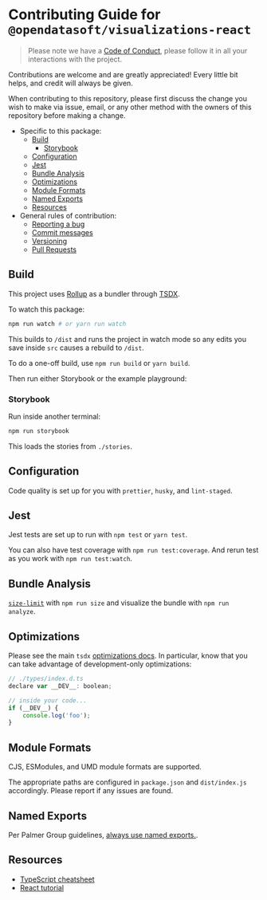 # Contributing Guide for `@opendatasoft/visualizations-react`

> Please note we have a [Code of Conduct](../../CODE_OF_CONDUCT.md), please follow it in all your interactions with the project.

Contributions are welcome and are greatly appreciated! Every little bit helps, and credit will always be given.

When contributing to this repository, please first discuss the change you wish to make via issue, email, or any other method with the owners of this repository before making a change.

-   Specific to this package:
    -   [Build](#build)
        -   [Storybook](#storybook)
    -   [Configuration](#configuration)
    -   [Jest](#jest)
    -   [Bundle Analysis](#bundle-analysis)
    -   [Optimizations](#optimizations)
    -   [Module Formats](#module-formats)
    -   [Named Exports](#named-exports)
    -   [Resources](#resources)
-   General rules of contribution:
    -   [Reporting a bug](../../CONTRIBUTING.md#reporting-a-bug)
    -   [Commit messages](../../CONTRIBUTING.md#commit-messages)
    -   [Versioning](../../CONTRIBUTING.md#versioning)
    -   [Pull Requests](../../CONTRIBUTING.md#pull-requests)

## Build

This project uses [Rollup](https://rollupjs.org) as a bundler through [TSDX](https://tsdx.io/api-reference).

To watch this package:

```bash
npm run watch # or yarn run watch
```

This builds to `/dist` and runs the project in watch mode so any edits you save inside `src` causes a rebuild to `/dist`.

To do a one-off build, use `npm run build` or `yarn build`.

Then run either Storybook or the example playground:

### Storybook

Run inside another terminal:

```bash
npm run storybook
```

This loads the stories from `./stories`.

## Configuration

Code quality is set up for you with `prettier`, `husky`, and `lint-staged`.

## Jest

Jest tests are set up to run with `npm test` or `yarn test`.

You can also have test coverage with `npm run test:coverage`. And rerun test as you work with `npm run test:watch`.

## Bundle Analysis

[`size-limit`](https://github.com/ai/size-limit) with `npm run size` and visualize the bundle with `npm run analyze`.

## Optimizations

Please see the main `tsdx` [optimizations docs](https://github.com/palmerhq/tsdx#optimizations). In particular, know that you can take advantage of development-only optimizations:

```js
// ./types/index.d.ts
declare var __DEV__: boolean;

// inside your code...
if (__DEV__) {
    console.log('foo');
}
```

## Module Formats

CJS, ESModules, and UMD module formats are supported.

The appropriate paths are configured in `package.json` and `dist/index.js` accordingly. Please report if any issues are found.

## Named Exports

Per Palmer Group guidelines, [always use named exports.](https://github.com/palmerhq/typescript#exports).

## Resources

-   [TypeScript cheatsheet](https://devhints.io/typescript)
-   [React tutorial](https://fr.reactjs.org/tutorial/tutorial.html)
